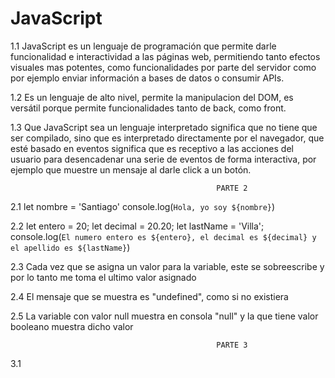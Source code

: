 # JavaScript
1.1  JavaScript es un lenguaje de programación que permite darle funcionalidad e interactividad a las páginas web, permitiendo tanto efectos visuales mas potentes, como funcionalidades por parte del servidor como por ejemplo enviar información a bases de datos o consumir APIs.

1.2 Es un lenguaje de alto nivel, permite la manipulacion del DOM, es versátil porque permite funcionalidades tanto de back, como front.

1.3 Que JavaScript sea un lenguaje interpretado significa que no tiene que ser compilado, sino que es interpretado directamente por el navegador, que esté basado en eventos significa que es receptivo a las acciones del usuario para desencadenar una serie de eventos de forma interactiva, por ejemplo que muestre un mensaje al darle click a un botón.

                                                  PARTE 2
2.1 let nombre = 'Santiago'
console.log(`Hola, yo soy ${nombre}`)

2.2 let entero = 20;
let decimal = 20.20;
let lastName = 'Villa';
console.log(`El numero entero es ${entero}, el decimal es ${decimal} y el apellido es ${lastName}`)

2.3 Cada vez que se asigna un valor para la variable, este se sobreescribe y por lo tanto me toma el ultimo valor asignado

2.4 El mensaje que se muestra es "undefined", como si no existiera

2.5 La variable con valor null muestra en consola "null" y la que tiene valor booleano muestra dicho valor

                                                  PARTE 3

3.1 
